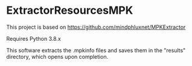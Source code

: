 # ExtractorResourcesMPK

This project is based on https://github.com/mindphluxnet/MPKExtractor

Requires Python 3.8.x

This software extracts the .mpkinfo files and saves them in the "results" directory, which opens upon completion.